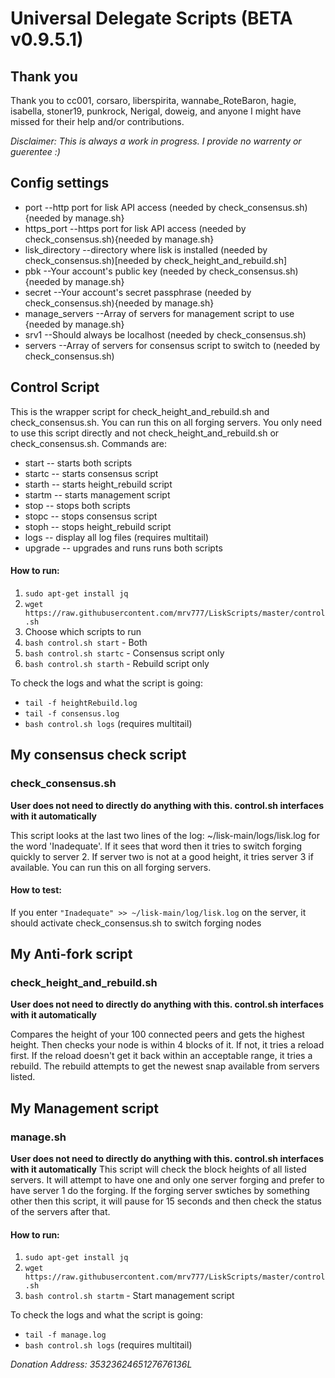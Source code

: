 # Universal Delegate Scripts  (BETA v0.9.5.1)

## Thank you
Thank you to cc001, corsaro, liberspirita, wannabe_RoteBaron, hagie, isabella, stoner19, punkrock, Nerigal, doweig, and anyone I might have missed for their help and/or contributions.

*Disclaimer: This is always a work in progress.  I provide no warrenty or guerentee :)*

## Config settings
* port                --http port for lisk API access                       (needed by check_consensus.sh){needed by manage.sh}
* https_port          --https port for lisk API access                      (needed by check_consensus.sh){needed by manage.sh}
* lisk_directory      --directory where lisk is installed                   (needed by check_consensus.sh)[needed by check_height_and_rebuild.sh]
* pbk                 --Your account's public key                           (needed by check_consensus.sh){needed by manage.sh}
* secret              --Your account's secret passphrase                    (needed by check_consensus.sh){needed by manage.sh}
* manage_servers      --Array of servers for management script to use       {needed by manage.sh}
* srv1                --Should always be localhost                          (needed by check_consensus.sh)
* servers             --Array of servers for consensus script to switch to  (needed by check_consensus.sh)

## Control Script
This is the wrapper script for check_height_and_rebuild.sh and check_consensus.sh.  You can run this on all forging servers.  You only need to use this script directly and not check_height_and_rebuild.sh or check_consensus.sh.  Commands are:
* start             -- starts both scripts
* startc            -- starts consensus script
* starth            -- starts height_rebuild script
* startm            -- starts management script
* stop              -- stops both scripts
* stopc             -- stops consensus script
* stoph             -- stops height_rebuild script
* logs              -- display all log files (requires multitail)
* upgrade           -- upgrades and runs runs both scripts

#### How to run:

1. `sudo apt-get install jq`
2. `wget https://raw.githubusercontent.com/mrv777/LiskScripts/master/control.sh`
3. Choose which scripts to run
  1. `bash control.sh start` - Both
  2. `bash control.sh startc` - Consensus script only
  3. `bash control.sh starth` - Rebuild script only

To check the logs and what the script is going:

* `tail -f heightRebuild.log`
* `tail -f consensus.log`
* `bash control.sh logs` (requires multitail)

## My consensus check script

### check_consensus.sh
**User does not need to directly do anything with this.  control.sh interfaces with it automatically**

This script looks at the last two lines of the log: ~/lisk-main/logs/lisk.log for the word 'Inadequate'.  If it sees that word then it tries to switch forging quickly to server 2.  If server two is not at a good height, it tries server 3 if available.  You can run this on all forging servers.

#### How to test:
If you enter `"Inadequate" >> ~/lisk-main/log/lisk.log` on the server, it should activate check_consensus.sh to switch forging nodes

## My Anti-fork script

### check_height_and_rebuild.sh
**User does not need to directly do anything with this.  control.sh interfaces with it automatically**

Compares the height of your 100 connected peers and gets the highest height.  Then checks your node is within 4 blocks of it.  If not, it tries a reload first.  If the reload doesn't get it back within an acceptable range, it tries a rebuild.  The rebuild attempts to get the newest snap available from servers listed. 

## My Management script

### manage.sh
**User does not need to directly do anything with this.  control.sh interfaces with it automatically**
This script will check the block heights of all listed servers.  It will attempt to have one and only one server forging and prefer to have server 1 do the forging.  If the forging server swtiches by something other then this script, it will pause for 15 seconds and then check the status of the servers after that.

#### How to run:

1. `sudo apt-get install jq`
2. `wget https://raw.githubusercontent.com/mrv777/LiskScripts/master/control.sh`
3. `bash control.sh startm` - Start management script

To check the logs and what the script is going:

* `tail -f manage.log`
* `bash control.sh logs` (requires multitail)

*Donation Address: 3532362465127676136L*
